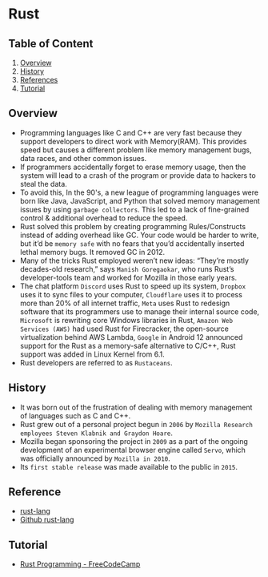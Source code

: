 # Rust

## Table of Content
1. [Overview](#overview)
2. [History](#history)
3. [References](#references)
4. [Tutorial](#tutorial)

## Overview
- Programming languages like C and C++ are very fast because they support developers to direct work with Memory(RAM). This provides speed but causes a different problem like memory management bugs, data races, and other common issues. 
- If programmers accidentally forget to erase memory usage, then the system will lead to a crash of the program or provide data to hackers to steal the data.
- To avoid this, In the 90's, a new league of programming languages were born like Java, JavaScript, and Python that solved memory management issues by using `garbage collectors`. This led to a lack of fine-grained control & additional overhead to reduce the speed.
- Rust solved this problem by creating programming Rules/Constructs instead of adding overhead like GC. Your code would be harder to write, but it’d be `memory safe` with no fears that you’d accidentally inserted lethal memory bugs. It removed GC in 2012. 
- Many of the tricks Rust employed weren’t new ideas: “They’re mostly decades-old research,” says `Manish Goregaokar`, who runs Rust’s developer-­tools team and worked for Mozilla in those early years. 
- The chat platform `Discord` uses Rust to speed up its system, `Dropbox` uses it to sync files to your computer, `Cloudflare` uses it to process more than 20% of all internet traffic, `Meta` uses Rust to redesign software that its programmers use to manage their internal source code, `Microsoft` is rewriting core Windows libraries in Rust, `Amazon Web Services (AWS)` had used Rust for Firecracker, the open-source virtualization behind AWS Lambda, `Google` in Android 12 announced support for the Rust as a memory-safe alternative to C/C++, Rust support was added in Linux Kernel from 6.1.
- Rust developers are referred to as `Rustaceans`.

## History
- It was born out of the frustration of dealing with memory management of languages such as C and C++.
- Rust grew out of a personal project begun in `2006` by `Mozilla Research employees Steven Klabnik and Graydon Hoare`.
- Mozilla began sponsoring the project in `2009` as a part of the ongoing development of an experimental browser engine called `Servo`, which was officially announced by `Mozilla in 2010`.
- Its `first stable release` was made available to the public in `2015`.

## Reference
- [rust-lang](https://www.rust-lang.org/)
- [Github rust-lang](https://github.com/rust-lang)

## Tutorial
- [Rust Programming - FreeCodeCamp](https://www.youtube.com/watch?v=BpPEoZW5IiY)
